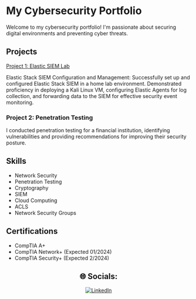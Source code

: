# My Cybersecurity Portfolio

Welcome to my cybersecurity portfolio! I'm passionate about securing digital environments and preventing cyber threats.

## Projects

[Project 1: Elastic SIEM Lab](https://github.com/JamianWorrell/Elastic-SIEM-Lab)

Elastic Stack SIEM Configuration and Management: Successfully set up and configured Elastic Stack SIEM in a home lab environment. Demonstrated proficiency in deploying a Kali Linux VM, configuring Elastic Agents for log collection, and forwarding data to the SIEM for effective security event monitoring.

### Project 2: Penetration Testing


I conducted penetration testing for a financial institution, identifying vulnerabilities and providing recommendations for improving their security posture.

## Skills

- Network Security
- Penetration Testing
- Cryptography
- SIEM
- Cloud Computing
- ACLS
- Network Security Groups

## Certifications

- CompTIA A+
- CompTIA Network+ (Expected 01/2024)
- CompTIA Security+ (Expected 2/2024)

<div align="center">
  <h2>🌐 Socials:</h2>
  <a href="https://linkedin.com/in/www.linkedin.com/in/jamianworrell">
    <img src="https://img.shields.io/badge/LinkedIn-%230077B5.svg?logo=linkedin&logoColor=white" alt="LinkedIn">
  </a>
</div>
